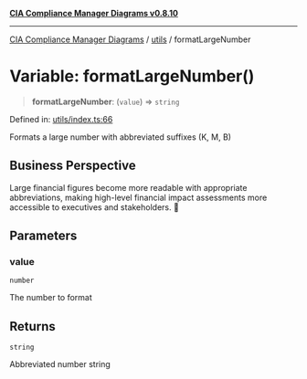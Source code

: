 [**CIA Compliance Manager Diagrams v0.8.10**](../../README.md)

***

[CIA Compliance Manager Diagrams](../../modules.md) / [utils](../README.md) / formatLargeNumber

# Variable: formatLargeNumber()

> **formatLargeNumber**: (`value`) => `string`

Defined in: [utils/index.ts:66](https://github.com/Hack23/cia-compliance-manager/blob/680c1f0618a64f5e2a4571e2b2ee23d6baf8dc9d/src/utils/index.ts#L66)

Formats a large number with abbreviated suffixes (K, M, B)

## Business Perspective

Large financial figures become more readable with appropriate
abbreviations, making high-level financial impact assessments
more accessible to executives and stakeholders. 💼

## Parameters

### value

`number`

The number to format

## Returns

`string`

Abbreviated number string
